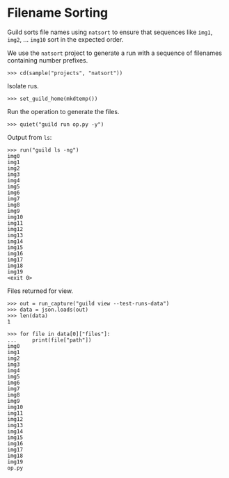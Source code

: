 # Filename Sorting

Guild sorts file names using `natsort` to ensure that sequences like
`img1`, `img2`, ... `img10` sort in the expected order.

We use the `natsort` project to generate a run with a sequence of
filenames containing number prefixes.

    >>> cd(sample("projects", "natsort"))

Isolate rus.

    >>> set_guild_home(mkdtemp())

Run the operation to generate the files.

    >>> quiet("guild run op.py -y")

Output from `ls`:

    >>> run("guild ls -ng")
    img0
    img1
    img2
    img3
    img4
    img5
    img6
    img7
    img8
    img9
    img10
    img11
    img12
    img13
    img14
    img15
    img16
    img17
    img18
    img19
    <exit 0>

Files returned for view.

    >>> out = run_capture("guild view --test-runs-data")
    >>> data = json.loads(out)
    >>> len(data)
    1

    >>> for file in data[0]["files"]:
    ...     print(file["path"])
    img0
    img1
    img2
    img3
    img4
    img5
    img6
    img7
    img8
    img9
    img10
    img11
    img12
    img13
    img14
    img15
    img16
    img17
    img18
    img19
    op.py
